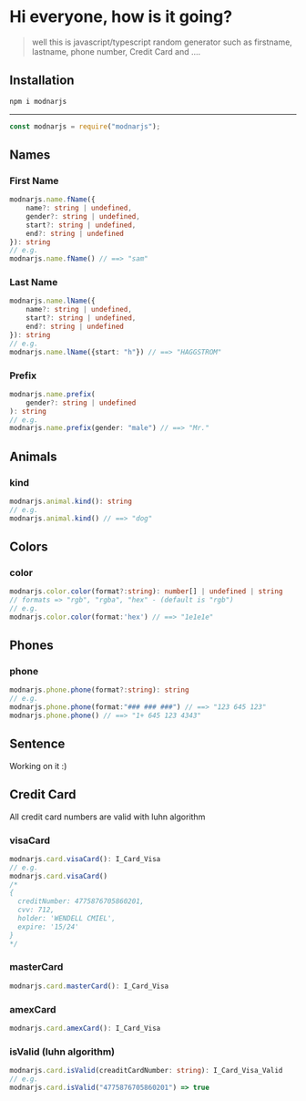 # Hi everyone, how is it going?

> well this is javascript/typescript random generator
> such as firstname, lastname, phone number, Credit Card and ....

## Installation

```sh
npm i modnarjs
```

---

```javascript
const modnarjs = require("modnarjs");
```

## Names

### First Name

```typescript
modnarjs.name.fName({
    name?: string | undefined,
    gender?: string | undefined,
    start?: string | undefined,
    end?: string | undefined
}): string
// e.g.
modnarjs.name.fName() // ==> "sam"
```

### Last Name

```typescript
modnarjs.name.lName({
    name?: string | undefined,
    start?: string | undefined,
    end?: string | undefined
}): string
// e.g.
modnarjs.name.lName({start: "h"}) // ==> "HAGGSTROM"
```

### Prefix

```typescript
modnarjs.name.prefix(
    gender?: string | undefined
): string
// e.g.
modnarjs.name.prefix(gender: "male") // ==> "Mr."
```

## Animals

### kind

```typescript
modnarjs.animal.kind(): string
// e.g.
modnarjs.animal.kind() // ==> "dog"
```

## Colors

### color

```typescript
modnarjs.color.color(format?:string): number[] | undefined | string
// formats => "rgb", "rgba", "hex" - (default is "rgb")
// e.g.
modnarjs.color.color(format:'hex') // ==> "1e1e1e"
```

## Phones

### phone

```typescript
modnarjs.phone.phone(format?:string): string
// e.g.
modnarjs.phone.phone(format:"### ### ###") // ==> "123 645 123"
modnarjs.phone.phone() // ==> "1+ 645 123 4343"
```

## Sentence

Working on it :)

## Credit Card

All credit card numbers are valid with luhn algorithm

### visaCard

```typescript
modnarjs.card.visaCard(): I_Card_Visa
// e.g.
modnarjs.card.visaCard()
/*
{
  creditNumber: 4775876705860201,
  cvv: 712,
  holder: 'WENDELL CMIEL',
  expire: '15/24'
}
*/
```

### masterCard

```typescript
modnarjs.card.masterCard(): I_Card_Visa
```

### amexCard

```typescript
modnarjs.card.amexCard(): I_Card_Visa
```

### isValid (luhn algorithm)

```typescript
modnarjs.card.isValid(creaditCardNumber: string): I_Card_Visa_Valid
// e.g.
modnarjs.card.isValid("4775876705860201") => true
```
